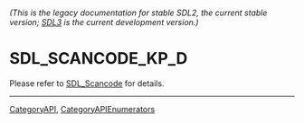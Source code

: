 ###### (This is the legacy documentation for stable SDL2, the current stable version; [SDL3](https://wiki.libsdl.org/SDL3/) is the current development version.)
# SDL_SCANCODE_KP_D

Please refer to [SDL_Scancode](SDL_Scancode) for details.

----
[CategoryAPI](CategoryAPI), [CategoryAPIEnumerators](CategoryAPIEnumerators)

